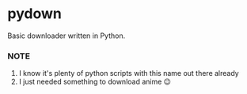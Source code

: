# pydown
Basic downloader written in Python.

### NOTE
1. I know it's plenty of python scripts with this name out there already
2. I just needed something to download anime :wink:
